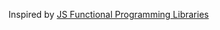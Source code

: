 Inspired by [JS Functional Programming Libraries](http://nick.balestra.ch/2015/javascript-functional-libraries/)